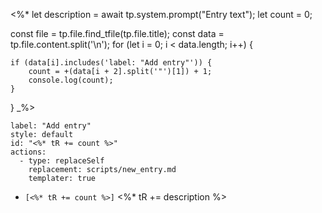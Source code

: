 <%*
let description = await tp.system.prompt("Entry text");
let count = 0;

const file = tp.file.find_tfile(tp.file.title);
const data = tp.file.content.split('\n');
for (let i = 0; i < data.length; i++) {

	if (data[i].includes('label: "Add entry"')) {
		count = +(data[i + 2].split('"')[1]) + 1;
		console.log(count);
	}
}
_%>
```meta-bind-button
label: "Add entry"
style: default
id: "<%* tR += count %>"
actions:
  - type: replaceSelf
    replacement: scripts/new_entry.md
    templater: true
```
- `[<%* tR += count %>]` <%* tR += description %>